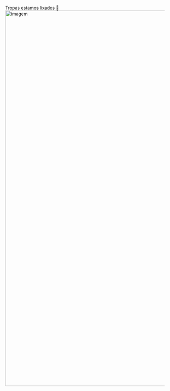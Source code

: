 Tropas estamos lixados 🦍
<img width="1200" height="1188" alt="imagem" src="https://github.com/user-attachments/assets/4cc045dd-fbc1-4bd1-a3b1-f6a3a8e9f44f" />
